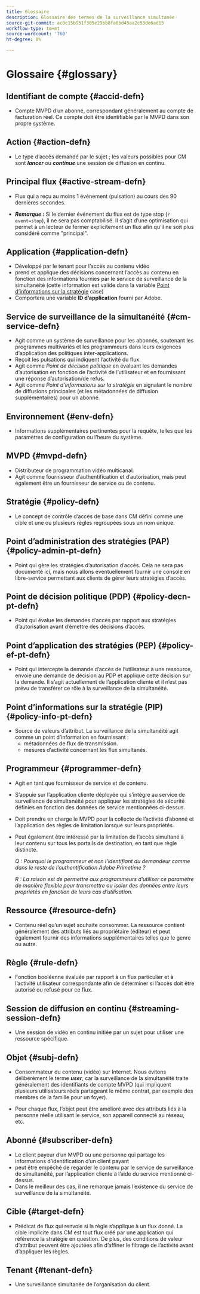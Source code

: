 ```yaml
---
title: Glossaire
description: Glossaire des termes de la surveillance simultanée
source-git-commit: ac0c15b951f305e29bb8fa0bd45aa2c53de6ad15
workflow-type: tm+mt
source-wordcount: '760'
ht-degree: 0%

---
```



# Glossaire {#glossary}

## Identifiant de compte {#accid-defn}

* Compte MVPD d’un abonné, correspondant généralement au compte de facturation réel. Ce compte doit être identifiable par le MVPD dans son propre système.

## Action {#action-defn}

* Le type d’accès demandé par le sujet ; les valeurs possibles pour CM sont ***lancer*** ou ***continue*** une session de diffusion en continu.

## Principal flux {#active-stream-defn}

* Flux qui a reçu au moins 1 événement (pulsation) au cours des 90 dernières secondes.

* ***Remarque :*** Si le dernier événement du flux est de type stop (`?event=stop`), il ne sera pas comptabilisé. Il s’agit d’une optimisation qui permet à un lecteur de fermer explicitement un flux afin qu’il ne soit plus considéré comme &quot;principal&quot;.

## Application {#application-defn}

* Développé par le tenant pour l’accès au contenu vidéo
* prend et applique des décisions concernant l’accès au contenu en fonction des informations fournies par le service de surveillance de la simultanéité (cette information est valide dans la variable [Point d’informations sur la stratégie](/help/concurrency-monitoring/policy-info-pt-versionone.md) case)
* Comportera une variable **ID d’application** fourni par Adobe.

## Service de surveillance de la simultanéité {#cm-service-defn}

* Agit comme un système de surveillance pour les abonnés, soutenant les programmes multivariés et les programmeurs dans leurs exigences d’application des politiques inter-applications.
* Reçoit les pulsations qui indiquent l’activité du flux.
* Agit comme _Point de décision politique_ en évaluant les demandes d’autorisation en fonction de l’activité de l’utilisateur et en fournissant une réponse d’autorisation/de refus.
* Agit comme _Point d’informations sur la stratégie_ en signalant le nombre de diffusions principales (et les métadonnées de diffusion supplémentaires) pour un abonné.

## Environnement {#env-defn}

* Informations supplémentaires pertinentes pour la requête, telles que les paramètres de configuration ou l’heure du système.

## MVPD {#mvpd-defn}

* Distributeur de programmation vidéo multicanal.
* Agit comme fournisseur d’authentification et d’autorisation, mais peut également être un fournisseur de service ou de contenu.

## Stratégie {#policy-defn}

* Le concept de contrôle d’accès de base dans CM défini comme une cible et une ou plusieurs règles regroupées sous un nom unique.

## Point d’administration des stratégies (PAP) {#policy-admin-pt-defn}

* Point qui gère les stratégies d’autorisation d’accès. Cela ne sera pas documenté ici, mais nous allons éventuellement fournir une console en libre-service permettant aux clients de gérer leurs stratégies d’accès.

## Point de décision politique (PDP) {#policy-decn-pt-defn}

* Point qui évalue les demandes d’accès par rapport aux stratégies d’autorisation avant d’émettre des décisions d’accès.

## Point d’application des stratégies (PEP) {#policy-ef-pt-defn}

* Point qui intercepte la demande d’accès de l’utilisateur à une ressource, envoie une demande de décision au PDP et applique cette décision sur la demande. Il s’agit actuellement de l’application cliente et il n’est pas prévu de transférer ce rôle à la surveillance de la simultanéité.

## Point d’informations sur la stratégie (PIP) {#policy-info-pt-defn}

* Source de valeurs d’attribut. La surveillance de la simultanéité agit comme un point d’information en fournissant :
   * métadonnées de flux de transmission.
   * mesures d’activité concernant les flux simultanés.

## Programmeur {#programmer-defn}

* Agit en tant que fournisseur de service et de contenu.
* S’appuie sur l’application cliente déployée qui s’intègre au service de surveillance de simultanéité pour appliquer les stratégies de sécurité définies en fonction des données de service mentionnées ci-dessus.
* Doit prendre en charge le MVPD pour la collecte de l’activité d’abonné et l’application des règles de limitation lorsque sur leurs propriétés.
* Peut également être intéressé par la limitation de l’accès simultané à leur contenu sur tous les portails de destination, en tant que règle distincte.

  *Q : Pourquoi le programmeur et non l’identifiant du demandeur comme dans le reste de l’authentification Adobe Primetime ?*

  *R : La raison est de permettre aux programmeurs d’utiliser ce paramètre de manière flexible pour transmettre ou isoler des données entre leurs propriétés en fonction de leurs cas d’utilisation.*

## Ressource {#resource-defn}

* Contenu réel qu’un sujet souhaite consommer. La ressource contient généralement des attributs liés au propriétaire (éditeur) et peut également fournir des informations supplémentaires telles que le genre ou autre.

## Règle {#rule-defn}

* Fonction booléenne évaluée par rapport à un flux particulier et à l’activité utilisateur correspondante afin de déterminer si l’accès doit être autorisé ou refusé pour ce flux.

## Session de diffusion en continu {#streaming-session-defn}

* Une session de vidéo en continu initiée par un sujet pour utiliser une ressource spécifique.

## Objet {#subj-defn}

* Consommateur du contenu (vidéo) sur Internet. Nous évitons délibérément le terme _**user**_, car la surveillance de la simultanéité traite généralement des identifiants de compte MVPD (qui impliquent plusieurs utilisateurs réels partageant le même contrat, par exemple des membres de la famille pour un foyer).

* Pour chaque flux, l’objet peut être amélioré avec des attributs liés à la personne réelle utilisant le service, son appareil connecté au réseau, etc.

## Abonné {#subscriber-defn}

* Le client payeur d’un MVPD ou une personne qui partage les informations d’identification d’un client payant
* peut être empêché de regarder le contenu par le service de surveillance de simultanéité, par l’application cliente à l’aide du service mentionné ci-dessus.
* Dans le meilleur des cas, il ne remarque jamais l’existence du service de surveillance de la simultanéité.

## Cible {#target-defn}

* Prédicat de flux qui renvoie si la règle s’applique à un flux donné. La cible implicite dans CM est tout flux créé par une application qui référence la stratégie en question. De plus, des conditions de valeur d’attribut peuvent être ajoutées afin d’affiner le filtrage de l’activité avant d’appliquer les règles.

## Tenant {#tenant-defn}

* Une surveillance simultanée de l’organisation du client.
